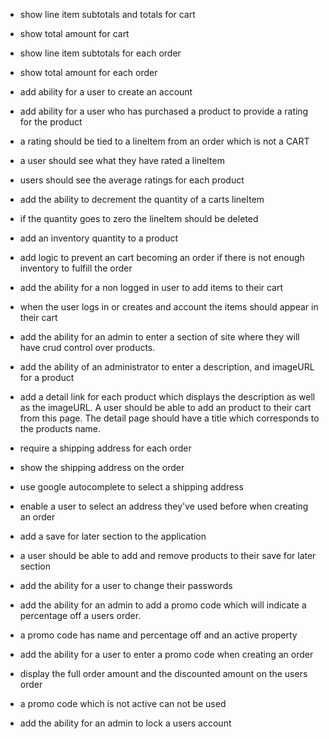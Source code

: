 - show line item subtotals and totals for cart
- show total amount for cart

- show line item subtotals for each order
- show total amount for each order

- add ability for a user to create an account

- add ability for a user who has purchased a product to provide a rating for the product
- a rating should be tied to a lineItem from an order which is not a CART
- a user should see what they have rated a lineItem

- users should see the average ratings for each product

- add the ability to decrement the quantity of a carts lineItem
- if the quantity goes to zero the lineItem should be deleted

- add an inventory quantity to a product
- add logic to prevent an cart becoming an order if there is not enough inventory to fulfill the order

- add the ability for a non logged in user to add items to their cart
- when the user logs in or creates and account the items should appear in their cart

- add the ability for an admin to enter a section of site where they will have crud control over products.
- add the ability of an administrator to enter a description, and imageURL for a product

- add a detail link for each product which displays the description as well as the imageURL. A user should be able to add an product to their cart from this page. The detail page should have a title which corresponds to the products name.

- require a shipping address for each order
- show the shipping address on the order
- use google autocomplete to select a shipping address
- enable a user to select an address they've used before when creating an order

- add a save for later section to the application
- a user should be able to add and remove products to their save for later section

- add the ability for a user to change their passwords

- add the ability for an admin to add a promo code which will indicate a percentage off a users order.
- a promo code has name and percentage off and an active property
- add the ability for a user to enter a promo code when creating an order
- display the full order amount and the discounted amount on the users order
- a promo code which is not active can not be used

- add the ability for an admin to lock a users account
